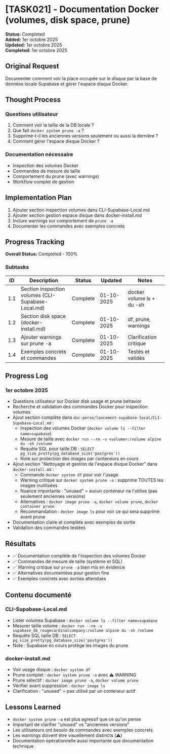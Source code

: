 # [TASK021] - Documentation Docker (volumes, disk space, prune)

**Status:** Completed  
**Added:** 1er octobre 2025  
**Updated:** 1er octobre 2025  
**Completed:** 1er octobre 2025

## Original Request

Documenter comment voir la place occupée sur le disque par la base de données locale Supabase et gérer l'espace disque Docker.

## Thought Process

### Questions utilisateur

1. Comment voir la taille de la DB locale ?
2. Que fait `docker system prune -a` ?
3. Supprime-t-il les anciennes versions seulement ou aussi la dernière ?
4. Comment gérer l'espace disque Docker ?

### Documentation nécessaire

- Inspection des volumes Docker
- Commandes de mesure de taille
- Comportement du prune (avec warnings)
- Workflow complet de gestion

## Implementation Plan

1. Ajouter section inspection volumes dans CLI-Supabase-Local.md
2. Ajouter section gestion espace disque dans docker-install.md
3. Inclure warnings sur comportement de `prune -a`
4. Documenter les commandes avec exemples concrets

## Progress Tracking

**Overall Status:** Completed - 100%

### Subtasks

| ID | Description | Status | Updated | Notes |
|----|-------------|--------|---------|-------|
| 1.1 | Section inspection volumes (CLI-Supabase-Local.md) | Complete | 01-10-2025 | docker volume ls + du -sh |
| 1.2 | Section disk space (docker-install.md) | Complete | 01-10-2025 | df, prune, warnings |
| 1.3 | Ajouter warnings sur prune -a | Complete | 01-10-2025 | Clarification critique |
| 1.4 | Exemples concrets et commandes | Complete | 01-10-2025 | Testés et validés |

## Progress Log

### 1er octobre 2025

- Questions utilisateur sur Docker disk usage et prune behavior
- Recherche et validation des commandes Docker pour inspection volumes
- Ajout section complète dans `doc-perso/lancement-supabase-local/CLI-Supabase-Local.md` :
  - Inspection des volumes Docker (`docker volume ls --filter name=supabase`)
  - Mesure de taille avec `docker run --rm -v <volume>:/volume alpine du -sh /volume`
  - Requête SQL pour taille DB : `SELECT pg_size_pretty(pg_database_size('postgres'))`
  - Note sur protection des images par conteneurs en cours
- Ajout section "Nettoyage et gestion de l'espace disque Docker" dans `docker-install.md` :
  - Commande `docker system df` pour voir l'usage
  - Warning critique sur `docker system prune -a` : supprime TOUTES les images inutilisées
  - Nuance importante : "unused" = aucun conteneur ne l'utilise (pas seulement anciennes versions)
  - Alternatives : `docker image prune -a`, `docker volume prune`, `docker container prune`
  - Recommandation : `docker image ls` pour voir ce qui sera supprimé avant prune
- Documentation claire et complète avec exemples de sortie
- Validation des commandes testées

## Résultats

- ✅ Documentation complète de l'inspection des volumes Docker
- ✅ Commandes de mesure de taille (système et SQL)
- ✅ Warning critique sur `prune -a` bien mis en évidence
- ✅ Alternatives documentées pour gestion fine
- ✅ Exemples concrets avec sorties attendues

## Contenu documenté

### CLI-Supabase-Local.md

- Lister volumes Supabase : `docker volume ls --filter name=supabase`
- Mesurer taille volume : `docker run --rm -v supabase_db_rougecardinalcompany:/volume alpine du -sh /volume`
- Requête SQL taille DB : `SELECT pg_size_pretty(pg_database_size('postgres'))`
- Note : Supabase en cours protège les images du prune

### docker-install.md

- Voir usage disque : `docker system df`
- Prune complet : `docker system prune -a` avec ⚠️ WARNING
- Prune sélectif : `docker image prune -a`, `docker volume prune`
- Vérifier avant suppression : `docker image ls`
- Clarification : "unused" = pas utilisé par un conteneur actif

## Lessons Learned

- `docker system prune -a` est plus agressif que ce qu'on pense
- Important de clarifier "unused" vs "anciennes versions"
- Les utilisateurs ont besoin de commandes avec exemples concrets
- Les warnings doivent être visuellement distincts (⚠️)
- Documentation opérationnelle aussi importante que documentation technique
